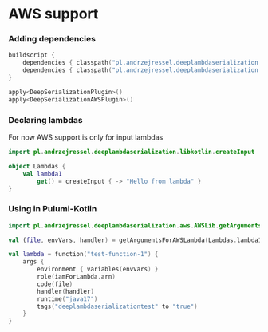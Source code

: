 # AWS support

### Adding dependencies

```kotlin
buildscript {
    dependencies { classpath("pl.andrzejressel.deeplambdaserialization:gradle-plugin:VERSION") }
    dependencies { classpath("pl.andrzejressel.deeplambdaserialization.aws:gradle-plugin:VERSION") }
}

apply<DeepSerializationPlugin>()
apply<DeepSerializationAWSPlugin>()
```

### Declaring lambdas

For now AWS support is only for input lambdas

```kotlin
import pl.andrzejressel.deeplambdaserialization.libkotlin.createInput

object Lambdas {
    val lambda1
        get() = createInput { -> "Hello from lambda" }
}
```


### Using in Pulumi-Kotlin

```kotlin
import pl.andrzejressel.deeplambdaserialization.aws.AWSLib.getArgumentsForAWSLambda

val (file, envVars, handler) = getArgumentsForAWSLambda(Lambdas.lambda1)

val lambda = function("test-function-1") {
    args {
        environment { variables(envVars) }
        role(iamForLambda.arn)
        code(file)
        handler(handler)
        runtime("java17")
        tags("deeplambdaserializationtest" to "true")
    }
}
```